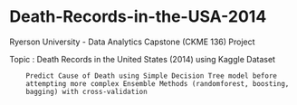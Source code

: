 # Death-Records-in-the-USA-2014
Ryerson University - Data Analytics Capstone (CKME 136) Project 

Topic : Death Records in the United States (2014) using Kaggle Dataset
        
        Predict Cause of Death using Simple Decision Tree model before 
        attempting more complex Ensemble Methods (randomforest, boosting, 
        bagging) with cross-validation

